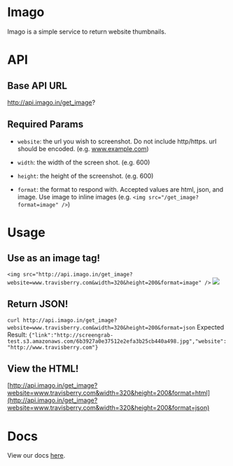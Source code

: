 Imago
====

Imago is a simple service to return website thumbnails.

API
====

Base API URL
----

http://api.imago.in/get_image?

Required Params
----

- `website`: the url you wish to screenshot. Do not include http/https. url should be encoded. (e.g. www.example.com)

- `width`: the width of the screen shot. (e.g. 600)

- `height`: the height of the screenshot. (e.g. 600)

- `format`: the format to respond with. Accepted values are html, json, and image. Use image to inline images (e.g. `<img src="/get_image?format=image" />`)

Usage
====

Use as an image tag!
----
`<img src="http://api.imago.in/get_image?website=www.travisberry.com&width=320&height=200&format=image" />`
<img src="http://api.imago.in/get_image?website=www.travisberry.com&width=320&height=200&format=image" />

Return JSON!
----
`curl http://api.imago.in/get_image?website=www.travisberry.com&width=320&height=200&format=json`
Expected Result:
`{"link":"http://screengrab-test.s3.amazonaws.com/6b3927a0e37512e2efa3b25cb440a498.jpg","website":"http://www.travisberry.com"}`

View the HTML!
----
[http://api.imago.in/get_image?website=www.travisberry.com&width=320&height=200&format=html](http://api.imago.in/get_image?website=www.travisberry.com&width=320&height=200&format=json)

Docs
====

View our docs [here](http://imago.in/docs/imago.html).
